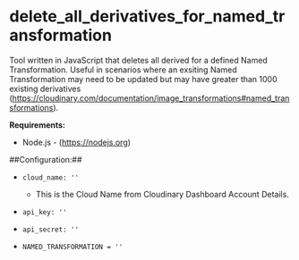 # delete_all_derivatives_for_named_transformation

Tool written in JavaScript that deletes all derived for a defined Named Transformation. Useful in scenarios where an exsiting Named Transformation may need to be updated but may have greater than 1000 existing derivatives (https://cloudinary.com/documentation/image_transformations#named_transformations).

**Requirements:**
- Node.js - (https://nodejs.org)


##Configuration:##

- `cloud_name: ''`
  - This is the Cloud Name from Cloudinary Dashboard Account Details.
- `api_key: ''`
- `api_secret: ''`

- `NAMED_TRANSFORMATION = ''`
